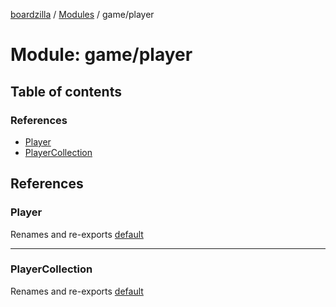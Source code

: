 [boardzilla](../index.md) / [Modules](../modules.md) / game/player

# Module: game/player

## Table of contents

### References

- [Player](game_player.md#player)
- [PlayerCollection](game_player.md#playercollection)

## References

### Player

Renames and re-exports [default](../classes/game_player_player.default.md)

___

### PlayerCollection

Renames and re-exports [default](../classes/game_player_collection.default.md)
